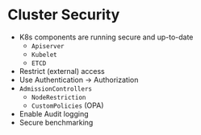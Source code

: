 # Cluster Security
- K8s components are running secure and up-to-date
	- `Apiserver`
	- `Kubelet`
	- `ETCD`
- Restrict (external) access
- Use Authentication → Authorization
- `AdmissionControllers`
	- `NodeRestriction`
	- `CustomPolicies` (OPA)
- Enable Audit logging
- Secure benchmarking